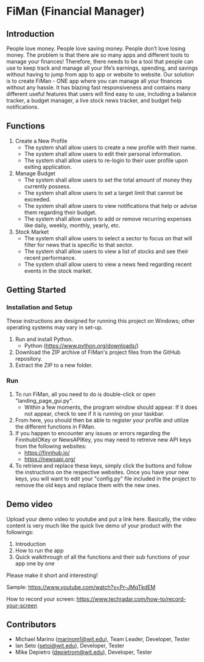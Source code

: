 # FiMan (Financial Manager)

## Introduction
People love money. People love saving money. People don’t love losing money. The problem is that there are so many apps and different tools to manage your finances! Therefore, there needs to be a tool that people can use to keep track and manage all your life’s earnings, spending, and savings without having to jump from app to app or website to website. Our solution is to create FiMan - ONE app where you can manage all your finances without any hassle. It has blazing fast responsiveness and contains many different useful features that users will find easy to use, including a balance tracker, a budget manager, a live stock news tracker, and budget help notifications.

## Functions
1. Create a New Profile
	* The system shall allow users to create a new profile with their name.
	* The system shall allow users to edit their personal information.
	* The system shall allow users to re-login to their user profile upon exiting application.
2.  Manage Budget
	* The system shall allow users to set the total amount of money they currently possess.
	* The system shall allow users to set a target limit that cannot be exceeded.
	* The system shall allow users to view notifications that help or advise them regarding their budget.
	* The system shall allow users to add or remove recurring expenses like daily, weekly, monthly, yearly, etc.
3. Stock Market
	* The system shall allow users to select a sector to focus on that will filter for news that is specific to that sector.
	* The system shall allow users to view a list of stocks and see their recent performance.
	* The system shall allow users to view a news feed regarding recent events in the stock market.

## Getting Started
### Installation and Setup
These instructions are designed for running this project on Windows; other operating systems may vary in set-up. 
1. Run and install Python.
	* Python (https://www.python.org/downloads/)
2. Download the ZIP archive of FiMan's project files from the GitHub repository.
3. Extract the ZIP to a new folder.
### Run
1. To run FiMan, all you need to do is double-click or open "landing_page_gui.py". 
	* Within a few moments, the program window should appear. If it does not appear, check to see if it is running on your taskbar.
2. From here, you should then be able to register your profile and utilize the different functions in FiMan.
3. If you happen to encounter any issues or errors regarding the FinnhubIOKey or NewsAPIKey, you may need to retreive new API keys from the following websites:
	* https://finnhub.io/
	* https://newsapi.org/
4. To retrieve and replace these keys, simply click the buttons and follow the instructions on the respective websites. Once you have your new keys, you will want to edit your "config.py" file included in the project to remove the old keys and replace them with the new ones. 

## Demo video

Upload your demo video to youtube and put a link here. Basically, the video content is very much like the quick live demo of your product with the followings:
1. Introduction
2. How to run the app
3. Quick walkthrough of all the functions and their sub functions of your app one by one

Please make it short and interesting!

Sample: https://www.youtube.com/watch?v=Pr-JMqTkdEM

How to record your screen: https://www.techradar.com/how-to/record-your-screen

## Contributors

* Michael Marino (marinom1@wit.edu), Team Leader, Developer, Tester
* Ian Seto (setoi@wit.edu), Developer, Tester
* Mike Depietro (depietrom@wit.edu), Developer, Tester
